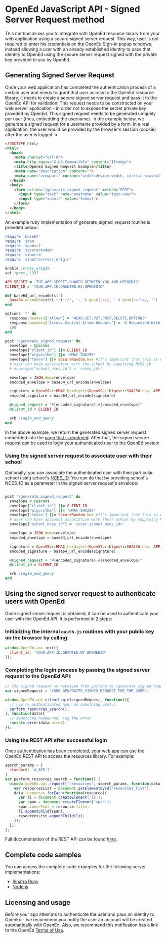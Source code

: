# OpenEd JavaScript API - Signed Server Request method

This method allows you to integrate with OpenEd resource library from your web application using a secure signed server request. This way, user is not required to enter his credentials on the OpenEd Sign-in popup windows, instead allowing a user with an already established identity to pass that identity to OpenEd using the secure server request signed with the private key provided to you by OpenEd. 

## Generating Signed Server Request

Once your web application has completed the authentication process of a certain user and needs to grant that user access to the OpenEd resource library, it needs to create a secure signed server request and pass it to the OpenEd API for validation. This request needs to be constructed on your web server application - in order not to expose the secret private key provided by OpenEd. This signed request needs to be generated uniquely per user (thus, embedding the username). In the example below, we generate a signed request for a username provided by a form. In a real application, the user would be provided by the browser's session (cookie) after the user is logged in.

```html
<!DOCTYPE html>
<html>
  <head>
    <meta charset="utf-8">
    <meta http-equiv="X-UA-Compatible" content="IE=edge">
    <title>OpenEd Signed Request Example</title>
    <meta name="description" content="">
    <meta name="viewport" content="width=device-width, initial-scale=1">
  </head>
  <body>
    <form action="/generate_signed_request" method="POST">
      <input type="text" name="username" value="test-user">
      <input type="submit" value="Submit">
    </form>
  </body>
</html>
```

An example ruby implementation of generate_signed_request routine is provided below:

```ruby
require 'base64'
require 'json'
require 'openssl'
require 'securerandom'
require 'sinatra'
require 'sinatra/cross_origin'

enable :cross_origin
set :port, 1337

APP_SECRET = 'THE.APP.SECRET.SHARED.BETWEEN.YOU.AND.OPENEDIO'
CLIENT_ID = 'YOUR.APP.ID.GRANTED.BY.OPENEDIO'

def base64_url_encode(str)
  Base64.encode64(str).tr('+/', '-_').gsub(/\s/, '').gsub(/=+\z/, '')
end

options '*' do
  response.headers['Allow'] = 'HEAD,GET,PUT,POST,DELETE,OPTIONS'
  response.headers['Access-Control-Allow-Headers'] = 'X-Requested-With, X-HTTP-Method-Override, Content-Type, Cache-Control, Accept'
  200
end

post '/generate_signed_request' do
  envelope = @params
  envelope["client_id"] ||= CLIENT_ID
  envelope["algorithm"] ||= 'HMAC-SHA256'
  envelope["token"] ||= SecureRandom.hex #It's important that this is unique by user
  # user can have association with the school by supplying NCES_ID
  # envelope["school_nces_id"] = '<nces_id>'

  envelope = JSON.dump(envelope)
  encoded_envelope = base64_url_encode(envelope)

  signature = OpenSSL::HMAC.hexdigest(OpenSSL::Digest::SHA256.new, APP_SECRET, encoded_envelope)
  encoded_signature = base64_url_encode(signature)

  @signed_request = "#{encoded_signature}.#{encoded_envelope}"
  @client_id = CLIENT_ID

  erb :login_and_query
end

```

In the above example, we return the generated signed server request embedded into the [page that is rendered](signing_server_examples/ruby/views/login_and_query.erb). After that, the signed secure request can be used to login your authenticated user to the OpenEd system. 

### Using the signed server request to associate user with their school

Optionally, you can associate the authenticated user with their particular school using school's [NCES_ID](http://nces.ed.gov/globallocator/). You can do that by providing school's NCES_ID as a parameter in the signed server request's envelope:

```ruby

post '/generate_signed_request' do
  envelope = @params
  envelope["client_id"] ||= CLIENT_ID
  envelope["algorithm"] ||= 'HMAC-SHA256'
  envelope["token"] ||= SecureRandom.hex #It's important that this is unique by user
  # user can have optional association with their school by supplying NCES_ID
  envelope["school_nces_id"] = '<user_school_nces_id>'

  envelope = JSON.dump(envelope)
  encoded_envelope = base64_url_encode(envelope)

  signature = OpenSSL::HMAC.hexdigest(OpenSSL::Digest::SHA256.new, APP_SECRET, encoded_envelope)
  encoded_signature = base64_url_encode(signature)

  @signed_request = "#{encoded_signature}.#{encoded_envelope}"
  @client_id = CLIENT_ID

  erb :login_and_query
end

```

## Using the signed server request to authenticate users with OpenEd

Once signed server request is obtained, it can be used to authenticate your user with the OpenEd API. It is performed in 2 steps:

### Initializing the internal `oauth.js` routines with your public key on the browser by calling:

```javascript
window.OpenEd.api.init({
  client_id: 'YOUR.APP.ID.GRANTED.BY.OPENEDIO'
});
```

###  Completing the login process by passing the signed server request to the OpenEd API:
```javascript
// The signed request we received from posting to /generate_signed_request
var signedRequest = 'YOUR_GENERATED_SIGNED_REQUEST_FOR_THE_USER';

window.OpenEd.api.silentLogin(signedRequest, function(){
  // you're authenticated now, do something useful
  perform_resources_search();
}, function(data){
  // something happenned, log the error
  console.error(data.error);
});
```

### Using the REST API after successful login

Once authentication has been completed, your web app can use the OpenEd REST API to access the resources library. For example:

```javascript
search_params = {
  standard: 'A.APR.1'
}
var perform_resources_search = function() {
  window.OpenEd.api.request("/resources", search_params, function(data){
    var resourcesList = document.getElementById('resources_list');
    data.resources.forEach(function(resource){
      var li = document.createElement('li');
      var span = document.createElement('span');
      span.innerText = resource.title;
      li.appendChild(span);
      resourcesList.appendChild(li);
    });
  });
};
```

Full documentation of the REST API can be found [here](http://docs.opened.apiary.io/).

## Complete code samples

You can access the complete code examples for the following server implementations:

  - [Sinatra Ruby](signing_server_examples/ruby)
  - [Node.js](signing_server_examples/node)

## Licensing and usage

Before your app attempts to authenticate the user and pass an identity to OpenEd - we recommend you notify the user an account will be created automatically with OpenEd. Also, we recommend this notification has a link to the OpenEd [Terms of Use](http://about.opened.io/terms-of-service/).

